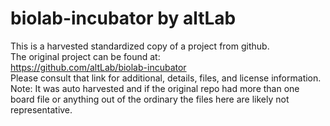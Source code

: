 
# biolab-incubator by altLab  
This is a harvested standardized copy of a project from github.  
The original project can be found at:  
https://github.com/altLab/biolab-incubator  
Please consult that link for additional, details, files, and license information.  
Note: It was auto harvested and if the original repo had more than one board file or anything out of the ordinary the files here are likely not representative.  
    